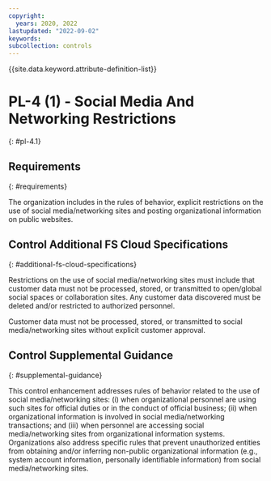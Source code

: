 ```yaml
---
copyright:
  years: 2020, 2022
lastupdated: "2022-09-02"
keywords: 
subcollection: controls
---
```



{{site.data.keyword.attribute-definition-list}}


# PL-4 (1) - Social Media And Networking Restrictions
{: #pl-4.1}

## Requirements
{: #requirements}

The organization includes in the rules of behavior, explicit restrictions on the use of social media/networking sites and posting organizational information on public websites.

## Control Additional FS Cloud Specifications
{: #additional-fs-cloud-specifications}

Restrictions on the use of social media/networking sites must include that customer data must not be processed, stored, or transmitted to open/global social spaces or collaboration sites.  Any customer data discovered must be deleted and/or restricted to authorized personnel.

Customer data must not be processed, stored, or transmitted to social media/networking sites without explicit customer approval.

## Control Supplemental Guidance
{: #supplemental-guidance}

This control enhancement addresses rules of behavior related to the use of social media/networking sites: (i) when organizational personnel are using such sites for official duties or in the conduct of official business; (ii) when organizational information is involved in social media/networking transactions; and (iii) when personnel are accessing social media/networking sites from organizational information systems. Organizations also address specific rules that prevent unauthorized entities from obtaining and/or inferring non-public organizational information (e.g., system account information, personally identifiable information) from social media/networking sites.


